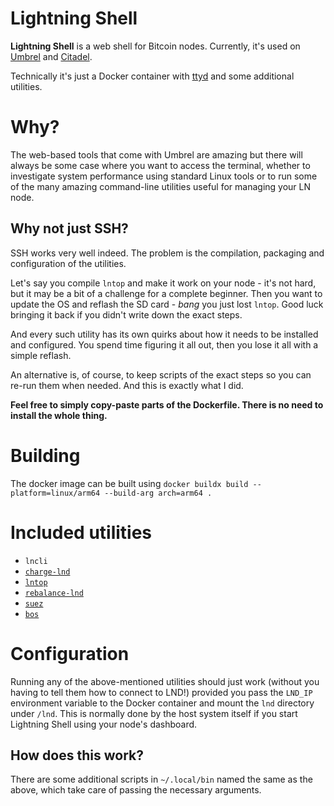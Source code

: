 # Lightning Shell

**Lightning Shell** is a web shell for Bitcoin nodes.
Currently, it's used on [Umbrel](https://github.com/getumbrel/umbrel) and [Citadel](https://github.com/runcitadel/core).

Technically it's just a Docker container with [ttyd](https://github.com/tsl0922/ttyd) and some additional utilities.

# Why?

The web-based tools that come with Umbrel are amazing but there will always be some case where you want to access the terminal, whether to investigate system performance using standard Linux tools or to run some of the many amazing command-line utilities useful for managing your LN node.

## Why not just SSH?

SSH works very well indeed. The problem is the compilation, packaging and configuration of the utilities.

Let's say you compile `lntop` and make it work on your node - it's not hard, but it may be a bit of a challenge for a complete beginner. Then you want to update the OS and reflash the SD card - _bang_ you just lost `lntop`. Good luck bringing it back if you didn't write down the exact steps.

And every such utility has its own quirks about how it needs to be installed and configured. You spend time figuring it all out, then you lose it all with a simple reflash.

An alternative is, of course, to keep scripts of the exact steps so you can re-run them when needed. And this is exactly what I did.

**Feel free to simply copy-paste parts of the Dockerfile. There is no need to install the whole thing.**

# Building

The docker image can be built using `docker buildx build --platform=linux/arm64 --build-arg arch=arm64 .`

# Included utilities

- `lncli`
- [`charge-lnd`](https://github.com/accumulator/charge-lnd)
- [`lntop`](https://github.com/edouardparis/lntop)
- [`rebalance-lnd`](https://github.com/C-Otto/rebalance-lnd)
- [`suez`](https://github.com/prusnak/suez)
- [`bos`](https://github.com/alexbosworth/balanceofsatoshis)

# Configuration

Running any of the above-mentioned utilities should just work (without you having to tell them how to connect to LND!) provided you pass the `LND_IP` environment variable to the Docker container and mount the `lnd` directory under `/lnd`. This is normally done by the host system itself if you start Lightning Shell using your node's dashboard.

## How does this work?

There are some additional scripts in `~/.local/bin` named the same as the above, which take care of passing the necessary arguments.
